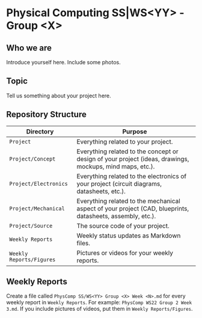 # Physical Computing SS|WS\<YY\> - Group \<X\>

## Who we are

Introduce yourself here. Include some photos.

## Topic

Tell us something about your project here.

## Repository Structure

| Directory | Purpose |
|-----------|---------|
| `Project` | Everything related to your project. |
| `Project/Concept` | Everything related to the concept or design of your project (ideas, drawings, mockups, mind maps, etc.). |
| `Project/Electronics` | Everything related to the electronics of your project (circuit diagrams, datasheets, etc.). |
| `Project/Mechanical` | Everything related to the mechanical aspect of your project (CAD, blueprints, datasheets, assembly, etc.). |
| `Project/Source` | The source code of your project. |
| `Weekly Reports` | Weekly status updates as Markdown files. |
| `Weekly Reports/Figures` | Pictures or videos for your weekly reports. |

## Weekly Reports

Create a file called `PhysComp SS/WS<YY> Group <X> Week <N>.md` for every weekly report in `Weekly Reports`. For example: `PhysComp WS22 Group 2 Week 3.md`.
If you include pictures of videos, put them in `Weekly Reports/Figures`.

